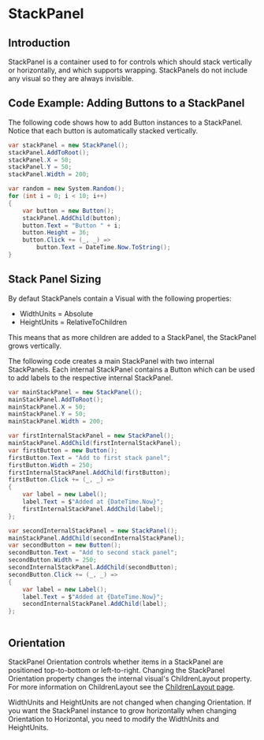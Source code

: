 # StackPanel

## Introduction

StackPanel is a container used to for controls which should stack vertically or horizontally, and which supports wrapping. StackPanels do not include any visual so they are always invisible.

## Code Example: Adding Buttons to a StackPanel

The following code shows how to add Button instances to a StackPanel. Notice that each button is automatically stacked vertically.

```csharp
var stackPanel = new StackPanel();
stackPanel.AddToRoot();
stackPanel.X = 50;
stackPanel.Y = 50;
stackPanel.Width = 200;

var random = new System.Random();
for (int i = 0; i < 10; i++)
{
    var button = new Button();
    stackPanel.AddChild(button);
    button.Text = "Button " + i;
    button.Height = 36;
    button.Click += (_, _) => 
        button.Text = DateTime.Now.ToString();
}
```

## Stack Panel Sizing

By defaut StackPanels contain a Visual with the following properties:

* WidthUnits = Absolute
* HeightUnits = RelativeToChildren

This means that as more children are added to a StackPanel, the StackPanel grows vertically.

The following code creates a main StackPanel with two internal StackPanels. Each internal StackPanel contains a Button which can be used to add labels to the respective internal StackPanel.

```csharp
var mainStackPanel = new StackPanel();
mainStackPanel.AddToRoot();
mainStackPanel.X = 50;
mainStackPanel.Y = 50;
mainStackPanel.Width = 200;

var firstInternalStackPanel = new StackPanel();
mainStackPanel.AddChild(firstInternalStackPanel);
var firstButton = new Button();
firstButton.Text = "Add to first stack panel";
firstButton.Width = 250;
firstInternalStackPanel.AddChild(firstButton);
firstButton.Click += (_, _) =>
{
    var label = new Label();
    label.Text = $"Added at {DateTime.Now}";
    firstInternalStackPanel.AddChild(label);
};

var secondInternalStackPanel = new StackPanel();
mainStackPanel.AddChild(secondInternalStackPanel);
var secondButton = new Button();
secondButton.Text = "Add to second stack panel";
secondButton.Width = 250;
secondInternalStackPanel.AddChild(secondButton);
secondButton.Click += (_, _) =>
{
    var label = new Label();
    label.Text = $"Added at {DateTime.Now}";
    secondInternalStackPanel.AddChild(label);
};
```

<figure><img src="../../../../.gitbook/assets/09_19 38 58.gif" alt=""><figcaption></figcaption></figure>

## Orientation

StackPanel Orientation controls whether items in a StackPanel are positioned top-to-bottom or left-to-right. Changing the StackPanel Orientation property changes the internal visual's ChildrenLayout property. For more information on ChildrenLayout see the [ChildrenLayout page](../../../../gum-tool/gum-elements/container/children-layout.md).

WidthUnits and HeightUnits are not changed when changing Orientation. If you want the StackPanel instance to grow horizontally when changing Orientation to Horizontal, you need to modify the WidthUnits and HeightUnits.

